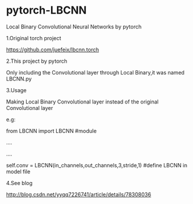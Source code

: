 # pytorch-LBCNN
Local Binary Convolutional Neural Networks by pytorch

1.Original torch project

https://github.com/juefeix/lbcnn.torch

2.This project by pytorch

Only including the Convolutional layer through Local Binary,it was named LBCNN.py

3.Usage

Making Local Binary Convolutional layer instead of the original Convolutional layer

e.g:

from LBCNN import LBCNN #module

....

....

self.conv = LBCNN(in_channels,out_channels,3,stride,1) #define LBCNN in model file

4.See blog

http://blog.csdn.net/yyqq7226741/article/details/78308036


